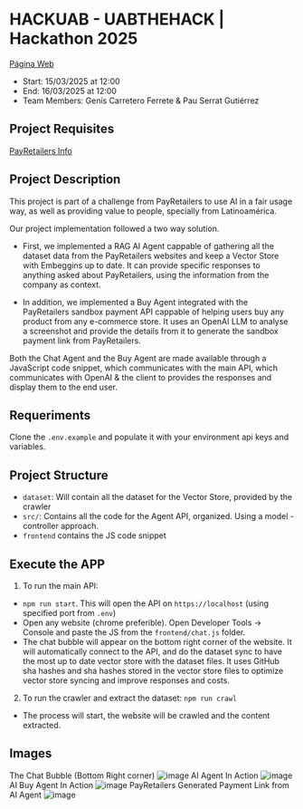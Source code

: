 # HACKUAB - UABTHEHACK | Hackathon 2025
[Página Web](https://www.uabthehack.cat/)

- Start: 15/03/2025 at 12:00
- End: 16/03/2025 at 12:00
- Team Members: Genís Carretero Ferrete & Pau Serrat Gutiérrez

## Project Requisites
[PayRetailers Info](https://bitbucket.org/payretailers/uab-the-hack-payretailers/src/main/)

## Project Description
This project is part of a challenge from PayRetailers to use AI in a fair usage way, as well as providing value to people, specially from Latinoamérica.

Our project implementation followed a two way solution.
- First, we implemented a RAG AI Agent cappable of gathering all the dataset data from the PayRetailers websites and keep a Vector Store with Embeggins up to date. It can provide specific responses to anything asked about PayRetailers, using the information from the company as context.

- In addition, we implemented a Buy Agent integrated with the PayRetailers sandbox payment API cappable of helping users buy any product from any e-commerce store. It uses an OpenAI LLM to analyse a screenshot and provide the details from it to generate the sandbox payment link from PayRetailers.

Both the Chat Agent and the Buy Agent are made available through a JavaScript code snippet, which communicates with the main API, which communicates with OpenAI & the client to provides the responses and display them to the end user.

## Requeriments
Clone the `.env.example` and populate it with your environment api keys and variables.

## Project Structure
- `dataset`: Will contain all the dataset for the Vector Store, provided by the crawler
- `src/`: Contains all the code for the Agent API, organized. Using a model - controller approach.
- `frontend` contains the JS code snippet

## Execute the APP
1. To run the main API:
- `npm run start`. This will open the API on `https://localhost` (using specified port from `.env`)
- Open any website (chrome preferible). Open Developer Tools -> Console and paste the JS from the `frontend/chat.js` folder.
- The chat bubble will appear on the bottom right corner of the website. It will automatically connect to the API, and do the dataset sync to have the most up to date vector store with the dataset files. It uses GitHub sha hashes and sha hashes stored in the vector store files to optimize vector store syncing and improve responses and costs.

2. To run the crawler and extract the dataset: `npm run crawl`
- The process will start, the website will be crawled and the content extracted.

## Images
The Chat Bubble (Bottom Right corner)
![image](https://github.com/user-attachments/assets/4570b306-e9b0-429a-aa9e-56f9a40981ec)
AI Agent In Action
![image](https://github.com/user-attachments/assets/939f20d8-b5e8-4960-8489-27f7aeec8635)
AI Buy Agent In Action
![image](https://github.com/user-attachments/assets/faade160-607e-429b-87fb-b76b35c5932b)
PayRetailers Generated Payment Link from AI Agent
![image](https://github.com/user-attachments/assets/ce2d0c79-c60a-43a0-8cc7-341cb75ef7d5)
